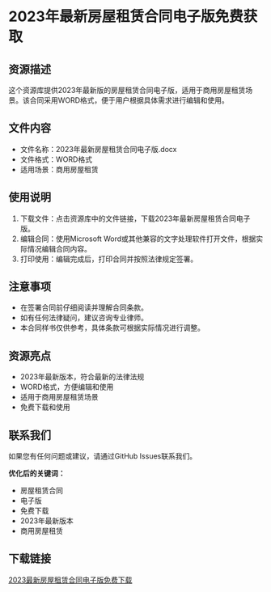 # 2023年最新房屋租赁合同电子版免费获取

## 资源描述

这个资源库提供2023年最新版的房屋租赁合同电子版，适用于商用房屋租赁场景。该合同采用WORD格式，便于用户根据具体需求进行编辑和使用。

## 文件内容

- 文件名称：2023年最新房屋租赁合同电子版.docx
- 文件格式：WORD格式
- 适用场景：商用房屋租赁

## 使用说明

1. 下载文件：点击资源库中的文件链接，下载2023年最新房屋租赁合同电子版。
2. 编辑合同：使用Microsoft Word或其他兼容的文字处理软件打开文件，根据实际情况编辑合同内容。
3. 打印使用：编辑完成后，打印合同并按照法律规定签署。

## 注意事项

- 在签署合同前仔细阅读并理解合同条款。
- 如有任何法律疑问，建议咨询专业律师。
- 本合同样书仅供参考，具体条款可根据实际情况进行调整。

## 资源亮点

- 2023年最新版本，符合最新的法律法规
- WORD格式，方便编辑和使用
- 适用于商用房屋租赁场景
- 免费下载和使用

## 联系我们

如果您有任何问题或建议，请通过GitHub Issues联系我们。

**优化后的关键词：**

- 房屋租赁合同
- 电子版
- 免费下载
- 2023年最新版本
- 商用房屋租赁

## 下载链接

[2023最新房屋租赁合同电子版免费下载](https://pan.quark.cn/s/d0e1276ca3f3)